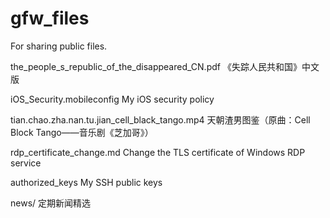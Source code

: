 # gfw_files
For sharing public files.

the_people_s_republic_of_the_disappeared_CN.pdf 《失踪人民共和国》中文版

iOS_Security.mobileconfig My iOS security policy

tian.chao.zha.nan.tu.jian_cell_black_tango.mp4 天朝渣男图鉴（原曲：Cell Block Tango——音乐剧《芝加哥》）

rdp_certificate_change.md Change the TLS certificate of Windows RDP service

authorized_keys My SSH public keys

news/ 定期新闻精选
